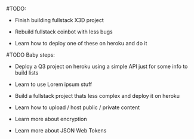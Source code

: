 #TODO:

* Finish building fullstack X3D project

* Rebuild fullstack coinbot with less bugs

* Learn how to deploy one of these on heroku and do it

#TODO Baby steps:

* Deploy a Q3 project on heroku using a simple API just for some info to build lists

* Learn to use Lorem ipsum stuff

* Build a fullstack project thats less complex and deploy it on heroku

* Learn how to upload / host public / private content

* Learn more about encryption

* Learn more about JSON Web Tokens
